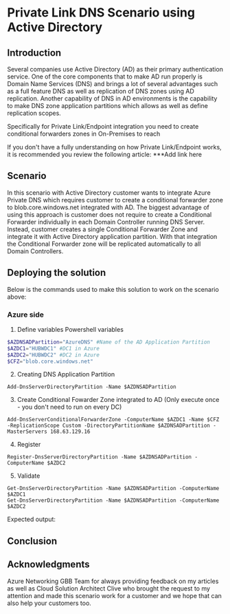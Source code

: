 # Private Link DNS Scenario using Active Directory

## Introduction

Several companies use Active Directory (AD) as their primary authentication service. One of the core components that to make AD run properly is Domain Name Services (DNS) and brings a lot of several advantages such as a full feature DNS as well as replication of DNS zones using AD replication. Another capability of DNS in AD environments is the capability to make DNS zone application partitions which allows as well as define replication scopes.

Specifically for Private Link/Endpoint integration you need to create conditional forwarders zones in On-Premises to reach

If you don't have a fully understanding on how Private Link/Endpoint works, it is recommended you review the following article:
***Add link here

## Scenario

In this scenario with Active Directory customer wants to integrate Azure Private DNS which requires customer to create a conditional forwarder zone to blob.core.windows.net integrated with AD. The biggest advantage of using this approach is customer does not require to create a Conditional Forwarder individually in each Domain Controller running DNS Server. Instead, customer creates a single Conditional Forwarder Zone and integrate it with Active Directory application partition. With that integration the Conditional Forwarder zone will be replicated automatically to all Domain Controllers.

## Deploying the solution

Below is the commands used to make this solution to work on the scenario above:

### Azure side

1. Define variables Powershell variables
 
```Powershell
$AZDNSADPartition="AzureDNS" #Name of the AD Application Partition
$AZDC1="HUBWDC1" #DC1 in Azure
$AZDC2="HUBWDC2" #DC2 in Azure
$CFZ="blob.core.windows.net" 
```

2. Creating DNS Application Partition
```
Add-DnsServerDirectoryPartition -Name $AZDNSADPartition
```

3. Create Conditional Fowarder Zone integrated to AD (Only execute once - you don't need to run on every DC)
```
Add-DnsServerConditionalForwarderZone -ComputerName $AZDC1 -Name $CFZ -ReplicationScope Custom -DirectoryPartitionName $AZDNSADPartition -MasterServers 168.63.129.16
```
4. Register
```
Register-DnsServerDirectoryPartition -Name $AZDNSADPartition -ComputerName $AZDC2
```

5. Validate
```
Get-DnsServerDirectoryPartition -Name $AZDNSADPartition -ComputerName $AZDC1
Get-DnsServerDirectoryPartition -Name $AZDNSADPartition -ComputerName $AZDC2
```

Expected output:

## Conclusion


## Acknowledgments

Azure Networking GBB Team for always providing feedback on my articles as well as Cloud Solution Architect Clive who brought the request to my attention and made this scenario work for a customer and we hope that can also help your customers too.

